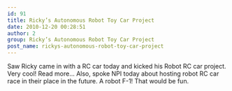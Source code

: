 ```yaml
---
id: 91
title: Ricky’s Autonomous Robot Toy Car Project
date: 2010-12-20 00:28:51
author: 2
group: Ricky’s Autonomous Robot Toy Car Project
post_name: rickys-autonomous-robot-toy-car-project
---
```


Saw Ricky came in with a RC car today and kicked his Robot RC car project. Very cool! Read more... Also, spoke NPI today about hosting robot RC car race in their place in the future. A robot F-1! That would be fun.